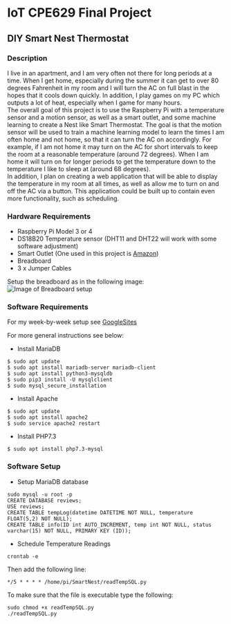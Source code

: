 # IoT CPE629 Final Project
## DIY Smart Nest Thermostat
### Description
I live in an apartment, and I am very often not there for long periods at a time. When I get home, especially during the summer it can get to over 80 degrees Fahrenheit in my room and I will turn the AC on full blast in the hopes that it cools down quickly. In addition, I play games on my PC which outputs a lot of heat, especially when I game for many hours.  
The overall goal of this project is to use the Raspberry Pi with a temperature sensor and a motion sensor, as well as a smart outlet, and some machine learning to create a Nest like Smart Thermostat. The goal is that the motion sensor will be used to train a machine learning model to learn the times I am often home and not home, so that it can turn the AC on accordingly. For example, if I am not home it may turn on the AC for short intervals to keep the room at a reasonable temperature (around 72 degrees). When I am home it will turn on for longer periods to get the temperature down to the temperature I like to sleep at (around 68 degrees).  
In addition, I plan on creating a web application that will be able to display the temperature in my room at all times, as well as allow me to turn on and off the AC via a button. This application could be built up to contain even more functionality, such as scheduling.

### Hardware Requirements
* Raspberry Pi Model 3 or 4
* DS18B20 Temperature sensor (DHT11 and DHT22 will work with some software adjustment)
* Smart Outlet (One used in this project is [Amazon](https://www.amazon.com/Outlet-Required-Gosund-Upgraded-Version/dp/B07GRLQV47/ref=sr_1_1_sspa?dchild=1&keywords=smart+outlet&qid=1606168791&sr=8-1-spons&psc=1&spLa=ZW5jcnlwdGVkUXVhbGlmaWVyPUEySVk2QVlWQ0NBVjc1JmVuY3J5cHRlZElkPUEwNDk1MzU1OUdBVlFZWlZPTlYyJmVuY3J5cHRlZEFkSWQ9QTAyNDE3NTQzRDROM1VFRTU0S0tSJndpZGdldE5hbWU9c3BfYXRmJmFjdGlvbj1jbGlja1JlZGlyZWN0JmRvTm90TG9nQ2xpY2s9dHJ1ZQ==))
* Breadboard
* 3 x Jumper Cables
  
Setup the breadboard as in the following image:
![Image of Breadboard setup](https://user-images.githubusercontent.com/49735811/100019751-99a0a900-2dac-11eb-9732-3744e1ec662b.jpg)
### Software Requirements 
For my week-by-week setup see [GoogleSites](https://sites.google.com/stevens.edu/ee629/projects/diy-nest-smart-thermostat)  
  
For more general instructions see below:
* Install MariaDB 
````
$ sudo apt update  
$ sudo apt install mariadb-server mariadb-client  
$ sudo apt install python3-mysqldb  
$ sudo pip3 install -U mysqlclient  
$ sudo mysql_secure_installation  
````
* Install Apache
````
$ sudo apt update
$ sudo apt install apache2
$ sudo service apache2 restart
````
* Install PHP7.3
````
$ sudo apt install php7.3-mysql
````

### Software Setup 
* Setup MariaDB database
````
sudo mysql -u root -p
CREATE DATABASE reviews;
USE reviews;
CREATE TABLE tempLog(datetime DATETIME NOT NULL, temperature FLOAT(5,2) NOT NULL);
CREATE TABLE info(ID int AUTO_INCREMENT, temp int NOT NULL, status varchar(15) NOT NULL, PRIMARY KEY (ID)); 
````
* Schedule Temperature Readings
````
crontab -e
````
Then add the following line: 
````
*/5 * * * * /home/pi/SmartNest/readTempSQL.py
````
To make sure that the file is executable type the following:
````
sudo chmod +x readTempSQL.py
./readTempSQL.py
````
